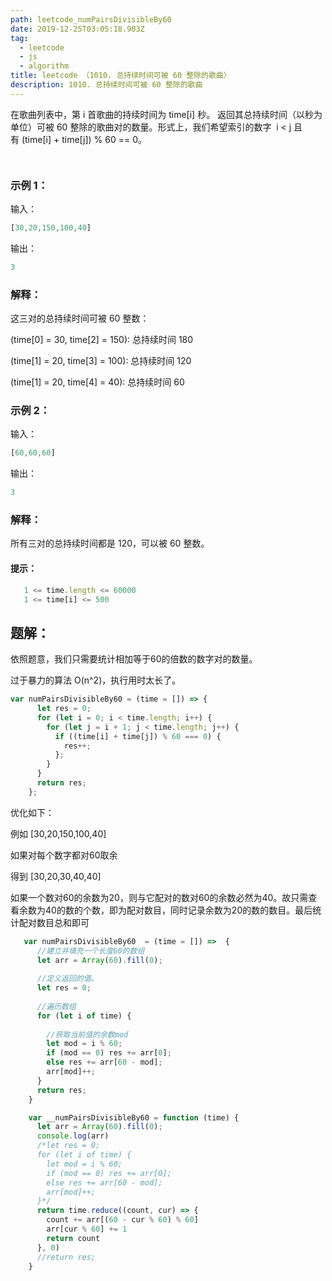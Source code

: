 ```yaml
---
path: leetcode_numPairsDivisibleBy60
date: 2019-12-25T03:05:18.903Z
tag:
  - leetcode
  - js
  - algorithm
title: leetcode （1010. 总持续时间可被 60 整除的歌曲）
description: 1010. 总持续时间可被 60 整除的歌曲
---
```


在歌曲列表中，第 i 首歌曲的持续时间为 time[i] 秒。
返回其总持续时间（以秒为单位）可被 60 整除的歌曲对的数量。形式上，我们希望索引的数字  i < j 且有 (time[i] + time[j]) % 60 == 0。

       
### 示例 1：

输入：

```javascript
[30,20,150,100,40]
```
      
输出：

```javascript
3
```
      

### 解释：
这三对的总持续时间可被 60 整数：
      
(time[0] = 30, time[2] = 150): 总持续时间 180
      
(time[1] = 20, time[3] = 100): 总持续时间 120
      
(time[1] = 20, time[4] = 40): 总持续时间 60
      
### 示例 2：

输入：
```javascript
[60,60,60]
```
输出：
```javascript
3
```
### 解释：

所有三对的总持续时间都是 120，可以被 60 整数。
       
#### 提示：
```javascript
   1 <= time.length <= 60000
   1 <= time[i] <= 500
```

## 题解：
依照题意，我们只需要统计相加等于60的倍数的数字对的数量。

过于暴力的算法 O(n^2)，执行用时太长了。
```javascript
var numPairsDivisibleBy60 = (time = []) => {
      let res = 0;
      for (let i = 0; i < time.length; i++) {
        for (let j = i + 1; j < time.length; j++) {
          if ((time[i] + time[j]) % 60 === 0) {
            res++;
          };
        }
      }
      return res;
    };
```
优化如下：

例如 [30,20,150,100,40]

如果对每个数字都对60取余

得到 [30,20,30,40,40]

如果一个数对60的余数为20，则与它配对的数对60的余数必然为40。故只需查看余数为40的数的个数，即为配对数目，同时记录余数为20的数的数目。最后统计配对数目总和即可

```javascript
   var numPairsDivisibleBy60  = (time = []) =>  {
      //建立并填充一个长度60的数组
      let arr = Array(60).fill(0); 
      //定义返回的值。
      let res = 0;   
      //遍历数组
      for (let i of time) { 
        //获取当前值的余数mod
        let mod = i % 60;
        if (mod == 0) res += arr[0];
        else res += arr[60 - mod];
        arr[mod]++;
      }
      return res;
    }
```


```javascript
    var __numPairsDivisibleBy60 = function (time) {
      let arr = Array(60).fill(0);
      console.log(arr)
      /*let res = 0;
      for (let i of time) {
        let mod = i % 60;
        if (mod == 0) res += arr[0];
        else res += arr[60 - mod];
        arr[mod]++;
      }*/
      return time.reduce((count, cur) => {
        count += arr[(60 - cur % 60) % 60]
        arr[cur % 60] += 1
        return count
      }, 0)
      //return res;
    }
```
